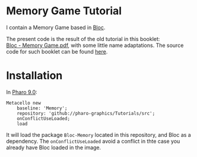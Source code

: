 # Memory Game Tutorial

I contain a Memory Game based in [Bloc](https://github.com/pharo-graphics/Bloc).

The present code is the result of the old tutorial in this booklet:<br>
[Bloc - Memory Game.pdf](http://files.pharo.org/books-pdfs/booklet-Bloc/2017-11-09-memorygame.pdf), with some little name adaptations.
The source code for such booklet can be found [here](https://github.com/SquareBracketAssociates/Booklet-BuildingMemoryGameWithBloc).

# Installation

In [Pharo 9.0](https://pharo.org/download):

```smalltalk
Metacello new
    baseline: 'Memory';
    repository: 'github://pharo-graphics/Tutorials/src';
    onConflictUseLoaded;
    load
```

It will load the package `Bloc-Memory` located in this repository, and Bloc as a dependency.
The `onConflictUseLoaded` avoid a conflict in thte case you already have Bloc loaded in the image.
